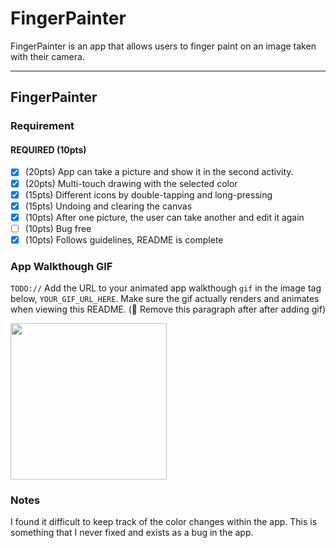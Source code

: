 # FingerPainter
FingerPainter is an app that allows users to finger paint on an image taken with their camera. 

---

## FingerPainter

### Requirement

#### REQUIRED (10pts)
- [X] (20pts) App can take a picture and show it in the second activity.
- [X] (20pts) Multi-touch drawing with the selected color
- [X] (15pts) Different icons by double-tapping and long-pressing
- [X] (15pts) Undoing and clearing the canvas
- [X] (10pts) After one picture, the user can take another and edit it again
- [ ] (10pts) Bug free
- [X] (10pts) Follows guidelines, README is complete

### App Walkthough GIF
`TODO://` Add the URL to your animated app walkthough `gif` in the image tag below, `YOUR_GIF_URL_HERE`. Make sure the gif actually renders and animates when viewing this README. (🚫 Remove this paragraph after after adding gif)

<img src="YOUR_GIF_URL_HERE" width=250><br>

### Notes
I found it difficult to keep track of the color changes within the app. This is something that I never fixed and exists as a bug in the app. 

